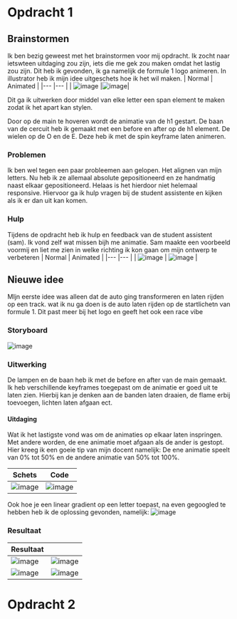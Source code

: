 # Opdracht 1
## Brainstormen
Ik ben bezig geweest met het brainstormen voor mij opdracht. Ik zocht naar ietswteen uitdaging zou zijn, iets die me gek zou maken omdat het lastig zou zijn.
Dit heb ik gevonden, ik ga namelijk de formule 1 logo animeren.
In illustrator heb ik mijn idee uitgeschets hoe ik het wil maken.
|  Normal 	| Animated   	|
|---	|---	|
| ![image](https://user-images.githubusercontent.com/22005581/164483692-8756ff2a-649f-4ce4-b7df-0442374860b3.png)	|![image](https://user-images.githubusercontent.com/22005581/164485849-da32902a-c840-42f2-bca4-4619c5c326ac.png)|



 Dit ga ik uitwerken door middel van elke letter een span element te maken zodat ik het apart kan stylen.
 
 Door op de main te hoveren wordt de animatie van de h1 gestart. De baan van de cercuit heb ik gemaakt met een before en after op de h1 element.
 De wielen op de O en de E. Deze heb ik met de spin keyframe laten animeren. 
 
### Problemen
Ik ben wel tegen een paar probleemen aan gelopen. Het alignen van mijn letters. Nu heb ik ze allemaal absolute gepositioneerd en ze handmatig naast elkaar gepositioneerd.
Helaas is het hierdoor niet helemaal responsive. Hiervoor ga ik hulp vragen bij de student assistente en kijken als ik er dan uit kan komen.

### Hulp
Tijdens de opdracht heb ik hulp en feedback van de student assistent (sam). Ik vond zelf wat missen bijh me animatie. Sam maakte een voorbeeld voormij en liet me zien in welke richting ik kon gaan om mijn ontwerp te verbeteren
|  Normal 	| Animated   	|
|---	|---	|
|  ![image](https://user-images.githubusercontent.com/22005581/170097763-488353dd-4b91-4838-86a1-f50b8352a3d0.png)  	| ![image](https://user-images.githubusercontent.com/22005581/170097823-977421cf-dfe3-48e2-91f3-4aacca19c54c.png)  	|


## Nieuwe idee
MIjn eerste idee was alleen dat de auto ging transformeren en laten rijden op een track. wat ik nu ga doen is de auto laten rijden op de startlichetn van formule 1. Dit past meer bij het logo en geeft het ook een race vibe

### Storyboard
![image](https://user-images.githubusercontent.com/22005581/170098862-6bffee85-1090-4b93-841d-4f04a2df06eb.png)

### Uitwerking
De lampen en de baan heb ik met de before en after van de main gemaakt. Ik heb verschillende keyframes toegepast om de animatie er goed uit te laten zien.
Hierbij kan je denken aan de banden laten draaien, de flame erbij toevoegen, lichten laten afgaan ect.

#### Uitdaging

Wat ik het lastigste vond was om de animaties op elkaar laten inspringen. Met andere worden, de ene animatie moet afgaan als de ander is gestopt. Hier kreeg ik een goeie tip van mijn docent namelijk: De ene animatie speelt van 0% tot 50% en de andere animatie van 50% tot 100%.

|  Schets 	| Code   	|
|---	|---	|
|![image](https://user-images.githubusercontent.com/22005581/170105472-202543ed-227a-4dfc-9f36-c7e1f51fd7f9.png)	| ![image](https://user-images.githubusercontent.com/22005581/170106278-0b32ae21-6d6b-4caa-95a1-9c388671130e.png)	|

Ook hoe je een linear gradient op een letter toepast, na even gegoogled te hebben heb ik de oplossing gevonden, namelijk:
![image](https://user-images.githubusercontent.com/22005581/170106514-17d468ae-d375-43d4-ab49-deef410f9b3c.png)

### Resultaat

| Resultaat | 	|
|---	|---	|
|  ![image](https://user-images.githubusercontent.com/22005581/170099419-2ea2eb11-fd4b-47c3-bd33-8202d5d1fa6e.png)   	|  ![image](https://user-images.githubusercontent.com/22005581/170099483-d73dddc4-aa9c-412c-a0c7-c902e2977ff2.png)  	|
| ![image](https://user-images.githubusercontent.com/22005581/170099681-054f1081-46d6-4fb7-94ef-7fbc6758cae4.png)   	|  ![image](https://user-images.githubusercontent.com/22005581/170099772-0c5a9c3c-5e6d-4dc6-a5da-07a0126107a3.png)  	|

# Opdracht 2
